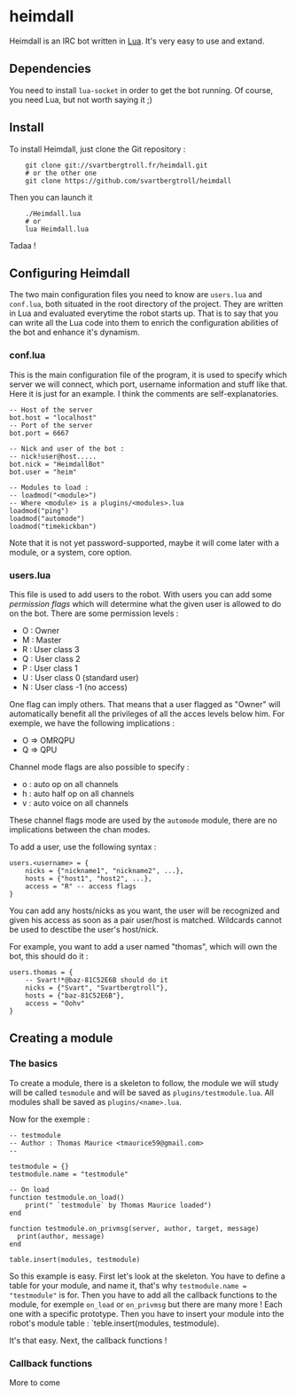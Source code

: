 heimdall
========

Heimdall is an IRC bot written in [Lua](http://lua.org).
It's very easy to use and extand.

## Dependencies
You need to install `lua-socket` in order to get the bot running.
Of course, you need Lua, but not worth saying it ;)

## Install
To install Heimdall, just clone the Git repository :
```
	git clone git://svartbergtroll.fr/heimdall.git
	# or the other one
	git clone https://github.com/svartbergtroll/heimdall
```

Then you can launch it
```
	./Heimdall.lua
	# or
	lua Heimdall.lua
```

Tadaa !

## Configuring Heimdall
The two main configuration files you need to know are `users.lua` and
`conf.lua`, both situated in the root directory of the project.
They are written in Lua and evaluated everytime the robot starts up.
That is to say  that you can write all the Lua code into them to enrich
the configuration abilities of the bot and enhance it's dynamism.

### conf.lua
This is the main configuration file of the program, it is used to specify
which server we will connect, which port, username
information and stuff like that. Here it is just for an example. I think the
comments are self-explanatories.
```
-- Host of the server
bot.host = "localhost"
-- Port of the server
bot.port = 6667

-- Nick and user of the bot :
-- nick!user@host.....
bot.nick = "HeimdallBot"
bot.user = "heim"

-- Modules to load :
-- loadmod("<module>")
-- Where <module> is a plugins/<modules>.lua
loadmod("ping")
loadmod("automode")
loadmod("timekickban")
```

Note that it is not yet password-supported, maybe it will come later with
a module, or a system, core option.

### users.lua
This file is used to add users to the robot. With users you can add some
*permission flags* which will determine what the given user is allowed to
do on the bot. There are some permission levels :
 
 * O : Owner
 * M : Master
 * R : User class 3
 * Q : User class 2
 * P : User class 1
 * U : User class 0 (standard user)
 * N : User class -1 (no access)

One flag can imply others. That means that a user flagged as "Owner" will
automatically benefit all the privileges of all the acces levels below him.
For exemple, we have the following implications :

 * O => OMRQPU
 * Q => QPU

Channel mode flags are also possible to specify :

 * o : auto op on all channels
 * h : auto half op on all channels
 * v : auto voice on all channels

These channel flags mode are used by the `automode` module, there are no
implications between the chan modes.

To add a user, use the following syntax :
```
users.<username> = {
	nicks = {"nickname1", "nickname2", ...},
	hosts = {"host1", "host2", ...},
	access = "R" -- access flags
}
```
You can add any hosts/nicks as you want, the user will be recognized and
given his access as soon as a pair user/host is matched. Wildcards cannot
be used to desctibe the user's host/nick.

For example, you want to add a user named "thomas", which will own the bot,
this should do it :
```
users.thomas = {
	-- Svart!*@baz-81C52E6B should do it
	nicks = {"Svart", "Svartbergtroll"},
	hosts = {"baz-81C52E6B"},
	access = "Oohv"
}
```

## Creating a module

### The basics
To create a module, there is a skeleton to follow, the module we will
study will be called `tesmodule` and will be saved as
`plugins/testmodule.lua`. All modules shall be saved as
`plugins/<name>.lua`.

Now for the exemple :
```
-- testmodule
-- Author : Thomas Maurice <tmaurice59@gmail.com>
--

testmodule = {}
testmodule.name = "testmodule"

-- On load
function testmodule.on_load()
	print(" `testmodule` by Thomas Maurice loaded")
end

function testmodule.on_privmsg(server, author, target, message)
  print(author, message)
end

table.insert(modules, testmodule)
```

So this example is easy. First let's look at the skeleton. You have to
define a table for your module, and name it, that's why
`testmodule.name = "testmodule"` is for. Then you have to add all
the callback functions to the module, for exemple `on_load` or
`on_privmsg` but there are many more ! Each one with a specific
prototype. Then you have to insert your module into the robot's module
table : `teble.insert(modules, testmodule).

It's that easy. Next, the callback functions !

### Callback functions
More to come
